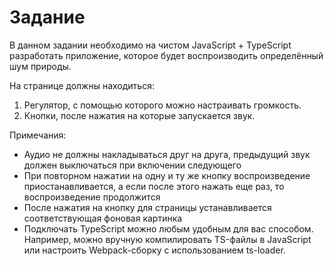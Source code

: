 # Задание

В данном задании необходимо на чистом JavaScript + TypeScript разработать приложение, которое будет воспроизводить определённый шум природы.


На странице должны находиться:

1. Регулятор, с помощью которого можно настраивать громкость.
2. Кнопки, после нажатия на которые запускается звук.

Примечания:

- Аудио не должны накладываться друг на друга, предыдущий звук должен выключаться при включении следующего
- При повторном нажатии на одну и ту же кнопку воспроизведение приостанавливается, а если после этого нажать еще раз, то воспроизведение продолжится
- После нажатия на кнопку для страницы устанавливается соответствующая фоновая картинка
- Подключать TypeScript можно любым удобным для вас способом. Например, можно вручную компилировать TS-файлы в JavaScript или настроить Webpack-сборку с использованием ts-loader.